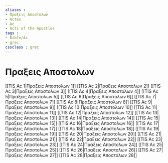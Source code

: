 ```yaml
---
aliases : 
- Πραξεις Aποστολων
- Actes
- Ac
- Acts of the Apostles
tags : 
- Bible/Ac
- grec
cssclass : grec
---
```


# Πραξεις Aποστολων

[[TIS Ac 1|Πραξεις Aποστολων 1]]
[[TIS Ac 2|Πραξεις Aποστολων 2]]
[[TIS Ac 3|Πραξεις Aποστολων 3]]
[[TIS Ac 4|Πραξεις Aποστολων 4]]
[[TIS Ac 5|Πραξεις Aποστολων 5]]
[[TIS Ac 6|Πραξεις Aποστολων 6]]
[[TIS Ac 7|Πραξεις Aποστολων 7]]
[[TIS Ac 8|Πραξεις Aποστολων 8]]
[[TIS Ac 9|Πραξεις Aποστολων 9]]
[[TIS Ac 10|Πραξεις Aποστολων 10]]
[[TIS Ac 11|Πραξεις Aποστολων 11]]
[[TIS Ac 12|Πραξεις Aποστολων 12]]
[[TIS Ac 13|Πραξεις Aποστολων 13]]
[[TIS Ac 14|Πραξεις Aποστολων 14]]
[[TIS Ac 15|Πραξεις Aποστολων 15]]
[[TIS Ac 16|Πραξεις Aποστολων 16]]
[[TIS Ac 17|Πραξεις Aποστολων 17]]
[[TIS Ac 18|Πραξεις Aποστολων 18]]
[[TIS Ac 19|Πραξεις Aποστολων 19]]
[[TIS Ac 20|Πραξεις Aποστολων 20]]
[[TIS Ac 21|Πραξεις Aποστολων 21]]
[[TIS Ac 22|Πραξεις Aποστολων 22]]
[[TIS Ac 23|Πραξεις Aποστολων 23]]
[[TIS Ac 24|Πραξεις Aποστολων 24]]
[[TIS Ac 25|Πραξεις Aποστολων 25]]
[[TIS Ac 26|Πραξεις Aποστολων 26]]
[[TIS Ac 27|Πραξεις Aποστολων 27]]
[[TIS Ac 28|Πραξεις Aποστολων 28]]
